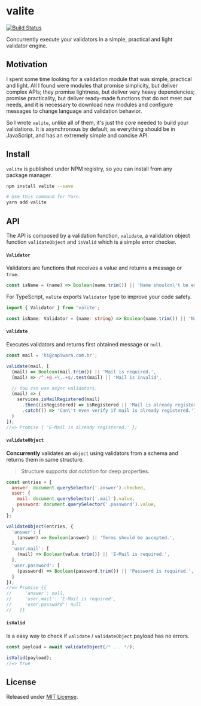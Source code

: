 # valite

[![Build Status](https://travis-ci.org/VitorLuizC/valite.svg?branch=master)](https://travis-ci.org/VitorLuizC/valite)

Concurrently execute your validators in a simple, practical and light validator engine.

## Motivation

I spent some time looking for a validation module that was simple, practical and light. All I found were modules that promise simplicity, but deliver complex APIs; they promise lightness, but deliver very heavy dependencies; promise practicality, but deliver ready-made functions that do not meet our needs, and it is necessary to download new modules and configure messages to change language and validation behavior.

So I wrote `valite`, unlike all of them, it's just the _core_ needed to build your validations. It is asynchronous by default, as everything should be in JavaScript, and has an extremely simple and concise API.

## Install

`valite` is published under NPM registry, so you can install from any package manager.

```sh
npm install valite --save

# Use this command for Yarn.
yarn add valite
```

## API

The API is composed by a validation function, `validate`, a validation object function `validateObject` and `isValid` which is a simple error checker.

#### `Validator`

Validators are functions that receives a value and returns a message or `true`.

```js
const isName = (name) => Boolean(name.trim()) || 'Name shouldn\'t be empty.';
```

For TypeScript, `valite` exports `Validator` type to improve your code safety.

```ts
import { Validator } from 'valite';

const isName: Validator = (name: string) => Boolean(name.trim()) || 'Name shouldn\'t be empty.';
```

#### `validate`

Executes validators and returns first obtained message or `null`.

```js
const mail = 'hi@capiwara.com.br';

validate(mail, [
  (mail) => Boolean(mail.trim()) || 'Mail is required.',
  (mail) => /^.+@.+\..+$/.test(mail) || 'Mail is invalid',

  // You can use async validators.
  (mail) => (
    services.isMailRegistered(mail)
      .then((isRegistered) => isRegistered || 'Mail is already registered.')
      .catch(() => 'Can\'t even verify if mail is already registered.')
  )
]);
//=> Promise { 'E-Mail is already registered.' };
```

#### `validateObject`

**Concurrently** validates an `object` using validators from a schema and returns them in same structure.

> Structure supports _dot notation_ for deep properties.

```js
const entries = {
  answer: document.querySelector('.answer').checked,
  user: {
    mail: document.querySelector('.mail').value,
    password: document.querySelector('.password').value,
  }
};

validateObject(entries, {
  'answer': [
    (answer) => Boolean(answer) || 'Terms should be accepted.',
  ],
  'user.mail': [
    (mail) => Boolean(value.trim()) || 'E-Mail is required.',
  ],
  'user.password': [
    (password) => Boolean(password.trim()) || 'Password is required.',
  ]
});
//=> Promise {{
//     'answer': null,
//     'user.mail': 'E-Mail is required',
//     'user.password': null
//   }}
```

#### `isValid`

Is a easy way to check if `validate` / `validateObject` payload has no errors.

```js
const payload = await validateObject(/* ... */);

isValid(payload);
//=> true
```

## License

Released under [MIT License](./LICENSE.md).
